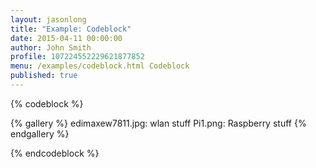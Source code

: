 ```yaml
---
layout: jasonlong
title: "Example: Codeblock"
date: 2015-04-11 00:00:00
author: John Smith
profile: 107224552229621877852
menu: /examples/codeblock.html Codeblock
published: true
---
```


{% codeblock %}

{% gallery %}
edimaxew7811.jpg: wlan stuff
Pi1.png: Raspberry stuff
{% endgallery %}


{% endcodeblock %}

